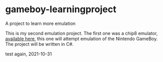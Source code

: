 # gameboy-learningproject
A project to learn more emulation

This is my second emulation project. The first one was a chip8 emulator, [available here](https://github.com/Crocz/chip8emu-learningproject), this one will attempt emulation of the Nintendo GameBoy. The project will be written in C#.

test again, 2021-10-31